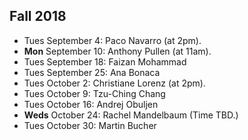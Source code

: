 
## Fall 2018

 - Tues September 4: Paco Navarro (at 2pm).
 - **Mon** September 10: Anthony Pullen (at 11am).
 - Tues September 18: Faizan Mohammad
 - Tues September 25: Ana Bonaca
 - Tues October 2: Christiane Lorenz (at 2pm).
 - Tues October 9: Tzu-Ching Chang
 - Tues October 16: Andrej Obuljen
 - **Weds** October 24: Rachel Mandelbaum (Time TBD.)
 - Tues October 30: Martin Bucher
